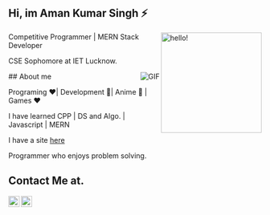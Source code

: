 ## Hi, im Aman Kumar Singh ⚡
<p>
  <img width="200" alt="hello!" align="right" src="https://giffiles.alphacoders.com/956/9562.gif">
</p>



Competitive Programmer | MERN Stack Developer

CSE Sophomore at IET Lucknow.

<img align="right" alt="GIF" src="https://media.giphy.com/media/836HiJc7pgzy8iNXCn/giphy.gif" />
## About me


Programing ❤️| Development 💙| Anime 💚 | Games ❤️

I have learned CPP | DS and Algo. | Javascript | MERN

I have a site [here](http://www.maskmanlucifer.live/)

Programmer who enjoys problem solving.


## Contact Me at.
<a href="https://www.linkedin.com/in/markamansingh/">
  <img align="left" alt="Aman's LinkdeIN" width="22px" src="https://cdn.jsdelivr.net/npm/simple-icons@v3/icons/linkedin.svg" />
</a>
<a href="https://www.instagram.com/maskman_lucifer/">
  <img align="left" alt="Aman's Instagram" width="22px" src="https://cdn.jsdelivr.net/npm/simple-icons@v3/icons/instagram.svg" />
</a>
